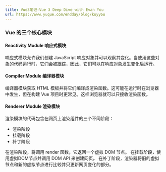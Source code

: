 ```yaml
---
title: Vue3笔记-Vue 3 Deep Dive with Evan You
url: https://www.yuque.com/endday/blog/kuyy6u
---
```


<a name="Jpr3g"></a>

### Vue 的三个核心模块

<a name="bl0vk"></a>

#### Reactivity Module 响应式模块

响应式模块允许我们创建 JavaScript 响应对象并可以观察其变化。当使用这些对象的代码运行时，它们会被跟踪，因此，它们可以在响应对象发生变化后运行。 <a name="ExKhN"></a>

#### Compiler Module 编译器模块

编译器模块获取 HTML 模板并将它们编译成渲染函数。这可能在运行时在浏览器中发生，但在构建 Vue 项目时更常见。这样浏览器就可以只接收渲染函数。 <a name="p33eM"></a>

#### Renderer Module 渲染模块

渲染模块的代码包含在网页上渲染组件的三个不同阶段：

- 渲染阶段
- 挂载阶段
- 补丁阶段

在渲染阶段，将调用 render 函数，它返回一个虚拟 DOM 节点。
在挂载阶段，使用虚拟DOM节点并调用 DOM API 来创建网页。
在补丁阶段，渲染器将旧的虚拟节点和新的虚拟节点进行比较并只更新网页变化的部分。
